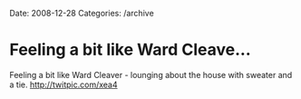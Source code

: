 Date: 2008-12-28
Categories: /archive

# Feeling a bit like Ward Cleave...

Feeling a bit like Ward Cleaver - lounging about the house with sweater and a tie.  <a href="http://twitpic.com/xea4" rel="nofollow">http://twitpic.com/xea4</a>
